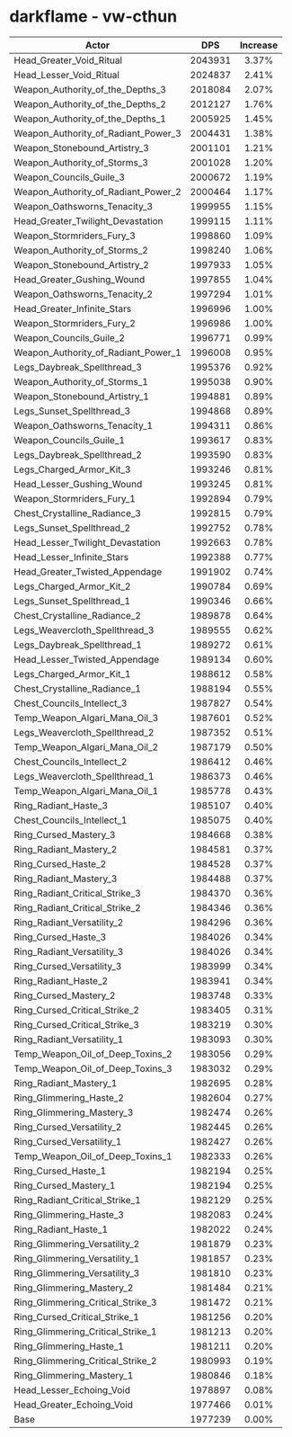 # darkflame - vw-cthun
| Actor | DPS | Increase |
|---|:---:|:---:|
|Head_Greater_Void_Ritual|2043931|3.37%|
|Head_Lesser_Void_Ritual|2024837|2.41%|
|Weapon_Authority_of_the_Depths_3|2018084|2.07%|
|Weapon_Authority_of_the_Depths_2|2012127|1.76%|
|Weapon_Authority_of_the_Depths_1|2005925|1.45%|
|Weapon_Authority_of_Radiant_Power_3|2004431|1.38%|
|Weapon_Stonebound_Artistry_3|2001101|1.21%|
|Weapon_Authority_of_Storms_3|2001028|1.20%|
|Weapon_Councils_Guile_3|2000672|1.19%|
|Weapon_Authority_of_Radiant_Power_2|2000464|1.17%|
|Weapon_Oathsworns_Tenacity_3|1999955|1.15%|
|Head_Greater_Twilight_Devastation|1999115|1.11%|
|Weapon_Stormriders_Fury_3|1998860|1.09%|
|Weapon_Authority_of_Storms_2|1998240|1.06%|
|Weapon_Stonebound_Artistry_2|1997933|1.05%|
|Head_Greater_Gushing_Wound|1997855|1.04%|
|Weapon_Oathsworns_Tenacity_2|1997294|1.01%|
|Head_Greater_Infinite_Stars|1996996|1.00%|
|Weapon_Stormriders_Fury_2|1996986|1.00%|
|Weapon_Councils_Guile_2|1996771|0.99%|
|Weapon_Authority_of_Radiant_Power_1|1996008|0.95%|
|Legs_Daybreak_Spellthread_3|1995376|0.92%|
|Weapon_Authority_of_Storms_1|1995038|0.90%|
|Weapon_Stonebound_Artistry_1|1994881|0.89%|
|Legs_Sunset_Spellthread_3|1994868|0.89%|
|Weapon_Oathsworns_Tenacity_1|1994311|0.86%|
|Weapon_Councils_Guile_1|1993617|0.83%|
|Legs_Daybreak_Spellthread_2|1993590|0.83%|
|Legs_Charged_Armor_Kit_3|1993246|0.81%|
|Head_Lesser_Gushing_Wound|1993245|0.81%|
|Weapon_Stormriders_Fury_1|1992894|0.79%|
|Chest_Crystalline_Radiance_3|1992815|0.79%|
|Legs_Sunset_Spellthread_2|1992752|0.78%|
|Head_Lesser_Twilight_Devastation|1992663|0.78%|
|Head_Lesser_Infinite_Stars|1992388|0.77%|
|Head_Greater_Twisted_Appendage|1991902|0.74%|
|Legs_Charged_Armor_Kit_2|1990784|0.69%|
|Legs_Sunset_Spellthread_1|1990346|0.66%|
|Chest_Crystalline_Radiance_2|1989878|0.64%|
|Legs_Weavercloth_Spellthread_3|1989555|0.62%|
|Legs_Daybreak_Spellthread_1|1989272|0.61%|
|Head_Lesser_Twisted_Appendage|1989134|0.60%|
|Legs_Charged_Armor_Kit_1|1988612|0.58%|
|Chest_Crystalline_Radiance_1|1988194|0.55%|
|Chest_Councils_Intellect_3|1987827|0.54%|
|Temp_Weapon_Algari_Mana_Oil_3|1987601|0.52%|
|Legs_Weavercloth_Spellthread_2|1987352|0.51%|
|Temp_Weapon_Algari_Mana_Oil_2|1987179|0.50%|
|Chest_Councils_Intellect_2|1986412|0.46%|
|Legs_Weavercloth_Spellthread_1|1986373|0.46%|
|Temp_Weapon_Algari_Mana_Oil_1|1985778|0.43%|
|Ring_Radiant_Haste_3|1985107|0.40%|
|Chest_Councils_Intellect_1|1985075|0.40%|
|Ring_Cursed_Mastery_3|1984668|0.38%|
|Ring_Radiant_Mastery_2|1984581|0.37%|
|Ring_Cursed_Haste_2|1984528|0.37%|
|Ring_Radiant_Mastery_3|1984488|0.37%|
|Ring_Radiant_Critical_Strike_3|1984370|0.36%|
|Ring_Radiant_Critical_Strike_2|1984346|0.36%|
|Ring_Radiant_Versatility_2|1984296|0.36%|
|Ring_Cursed_Haste_3|1984026|0.34%|
|Ring_Radiant_Versatility_3|1984026|0.34%|
|Ring_Cursed_Versatility_3|1983999|0.34%|
|Ring_Radiant_Haste_2|1983941|0.34%|
|Ring_Cursed_Mastery_2|1983748|0.33%|
|Ring_Cursed_Critical_Strike_2|1983405|0.31%|
|Ring_Cursed_Critical_Strike_3|1983219|0.30%|
|Ring_Radiant_Versatility_1|1983093|0.30%|
|Temp_Weapon_Oil_of_Deep_Toxins_2|1983056|0.29%|
|Temp_Weapon_Oil_of_Deep_Toxins_3|1983032|0.29%|
|Ring_Radiant_Mastery_1|1982695|0.28%|
|Ring_Glimmering_Haste_2|1982604|0.27%|
|Ring_Glimmering_Mastery_3|1982474|0.26%|
|Ring_Cursed_Versatility_2|1982445|0.26%|
|Ring_Cursed_Versatility_1|1982427|0.26%|
|Temp_Weapon_Oil_of_Deep_Toxins_1|1982333|0.26%|
|Ring_Cursed_Haste_1|1982194|0.25%|
|Ring_Cursed_Mastery_1|1982194|0.25%|
|Ring_Radiant_Critical_Strike_1|1982129|0.25%|
|Ring_Glimmering_Haste_3|1982083|0.24%|
|Ring_Radiant_Haste_1|1982022|0.24%|
|Ring_Glimmering_Versatility_2|1981879|0.23%|
|Ring_Glimmering_Versatility_1|1981857|0.23%|
|Ring_Glimmering_Versatility_3|1981810|0.23%|
|Ring_Glimmering_Mastery_2|1981484|0.21%|
|Ring_Glimmering_Critical_Strike_3|1981472|0.21%|
|Ring_Cursed_Critical_Strike_1|1981256|0.20%|
|Ring_Glimmering_Critical_Strike_1|1981213|0.20%|
|Ring_Glimmering_Haste_1|1981211|0.20%|
|Ring_Glimmering_Critical_Strike_2|1980993|0.19%|
|Ring_Glimmering_Mastery_1|1980846|0.18%|
|Head_Lesser_Echoing_Void|1978897|0.08%|
|Head_Greater_Echoing_Void|1977466|0.01%|
|Base|1977239|0.00%|
